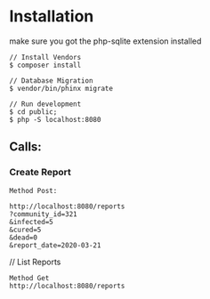 # Installation

make sure you got the php-sqlite extension installed

```
// Install Vendors
$ composer install

// Database Migration
$ vendor/bin/phinx migrate

// Run development
$ cd public;
$ php -S localhost:8080
```

## Calls:

### Create Report
```
Method Post:

http://localhost:8080/reports
?community_id=321
&infected=5
&cured=5
&dead=0
&report_date=2020-03-21
```

// List Reports
```
Method Get
http://localhost:8080/reports

```